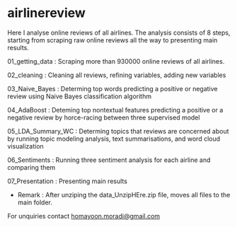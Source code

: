 # airlinereview

Here I analyse online reviews of all airlines. The analysis consists of 8 steps, starting from scraping raw online reviews all the way to presenting main results.

01_getting_data : Scraping more than 930000 online reviews of all airlines.

02_cleaning : Cleaning all reviews, refining variables, adding new variables

03_Naive_Bayes : Determing top words predicting a positive or negative review using Naive Bayes classification algorithm

04_AdaBoost : Deteming top nontextual features predicting a positive or a negative review by horce-racing between three supervised model

05_LDA_Summary_WC : Determing topics that reviews are concerned about by running topic modeling analysis, text summarisations, and word cloud visualization

06_Sentiments : Running three sentiment analysis for each airline and comparing them

07_Presentation : Presenting main results

* Remark :  After unziping the data_UnzipHEre.zip file, moves all files to the main folder.

For unquiries contact homayoon.moradi@gmail.com
